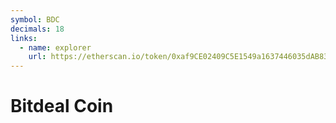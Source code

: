 ```yaml
---
symbol: BDC
decimals: 18
links:
  - name: explorer
    url: https://etherscan.io/token/0xaf9CE02409C5E1549a1637446035dAB83ab8aE70
---
```


# Bitdeal Coin
